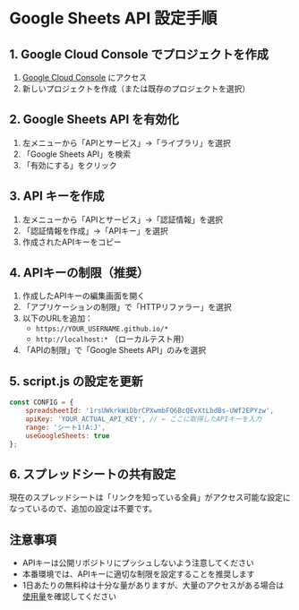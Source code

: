 # Google Sheets API 設定手順

## 1. Google Cloud Console でプロジェクトを作成

1. [Google Cloud Console](https://console.cloud.google.com/) にアクセス
2. 新しいプロジェクトを作成（または既存のプロジェクトを選択）

## 2. Google Sheets API を有効化

1. 左メニューから「APIとサービス」→「ライブラリ」を選択
2. 「Google Sheets API」を検索
3. 「有効にする」をクリック

## 3. API キーを作成

1. 左メニューから「APIとサービス」→「認証情報」を選択
2. 「認証情報を作成」→「APIキー」を選択
3. 作成されたAPIキーをコピー

## 4. APIキーの制限（推奨）

1. 作成したAPIキーの編集画面を開く
2. 「アプリケーションの制限」で「HTTPリファラー」を選択
3. 以下のURLを追加：
   - `https://YOUR_USERNAME.github.io/*`
   - `http://localhost:*` （ローカルテスト用）
4. 「APIの制限」で「Google Sheets API」のみを選択

## 5. script.js の設定を更新

```javascript
const CONFIG = {
    spreadsheetId: '1rsUWkrkWiDbrCPXwmbFQ6BcQEvXtLbdBs-UWf2EPYzw',
    apiKey: 'YOUR_ACTUAL_API_KEY', // ← ここに取得したAPIキーを入力
    range: 'シート1!A:J',
    useGoogleSheets: true
};
```

## 6. スプレッドシートの共有設定

現在のスプレッドシートは「リンクを知っている全員」がアクセス可能な設定になっているので、追加の設定は不要です。

## 注意事項

- APIキーは公開リポジトリにプッシュしないよう注意してください
- 本番環境では、APIキーに適切な制限を設定することを推奨します
- 1日あたりの無料枠は十分な量がありますが、大量のアクセスがある場合は[使用量](https://console.cloud.google.com/apis/api/sheets.googleapis.com/metrics)を確認してください